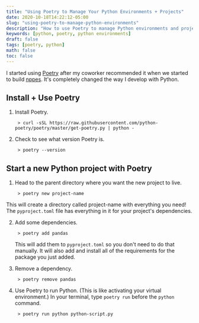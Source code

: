 ```yaml
---
title: "Using Poetry to Manage Your Python Environments + Projects"
date: 2020-10-18T14:22:12-05:00
slug: "using-poetry-to-manage-python-environments"
description: "How to use Poetry to manage Python environments and projects"
keywords: [python, poetry, python environments]
draft: false
tags: [poetry, python]
math: false
toc: false
---
```


I started using [Poetry](https://python-poetry.org/) after my coworker recommended it when we started to build [nppes](https://github.com/jturan/nppes). It's completely changed the way I develop with Python.
## Install + Use Poetry

1. Install Poetry.

        > curl -sSL https://raw.githubusercontent.com/python-poetry/poetry/master/get-poetry.py | python -

2. Check to see what version Poetry is.

        > poetry --version

## Start a new Python project with Poetry

1. Head to the parent directory where you want the new project to live.

        > poetry new project-name

This will create a directory called project-name with everything you need! The `pyproject.toml` file has everything in it for your project's dependencies.

2. Add some dependencies.

        > poetry add pandas

    This will add them to `pyproject.toml` so you don't need to do that manually. It will also add and install all of the requirements for the package you just added.

3. Remove a dependency.

        > poetry remove pandas

4. Use Poetry to run Python. (This is like activating your virtual environment.) In your terminal, type `poetry run` before the `python` command.

        > poetry run python python-script.py